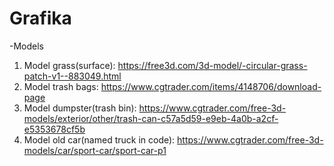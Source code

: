 # Grafika

-Models
1. Model grass(surface): https://free3d.com/3d-model/-circular-grass-patch-v1--883049.html
2. Model trash bags: https://www.cgtrader.com/items/4148706/download-page
3. Model dumpster(trash bin): https://www.cgtrader.com/free-3d-models/exterior/other/trash-can-c57a5d59-e9eb-4a0b-a2cf-e5353678cf5b
4. Model old car(named truck in code): https://www.cgtrader.com/free-3d-models/car/sport-car/sport-car-p1